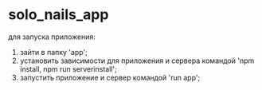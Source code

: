 # solo_nails_app

для запуска приложения: 
  1. зайти в папку 'app';
  2. установить зависимости для приложения и сервера командой 'npm install, npm run serverinstall';
  3. запустить приложение и сервер командой 'run app';
